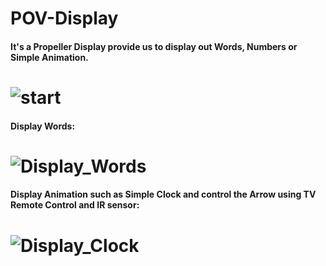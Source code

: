 # POV-Display

#### It's a Propeller Display provide us to display out Words, Numbers or Simple Animation.

# ![start](https://user-images.githubusercontent.com/55362599/116882172-6b10df00-ac24-11eb-835c-38fb5a831504.gif)



#### Display Words:

# ![Display_Words](https://user-images.githubusercontent.com/55362599/116873793-8b3aa100-ac18-11eb-9f05-6b08698dd78f.gif)

#### Display Animation such as Simple Clock and control the Arrow using TV Remote Control and IR sensor:

# ![Display_Clock](https://user-images.githubusercontent.com/55362599/116881597-bd053500-ac23-11eb-94fb-ba891174cddb.gif)


